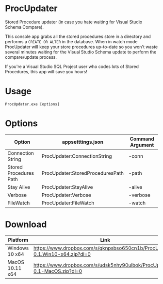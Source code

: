 # ProcUpdater
Stored Procedure updater (in case you hate waiting for Visual Studio Schema Compare).

This console app grabs all the stored procedures store in a directory and performs a `CREATE OR ALTER` in the database.
When in watch mode ProcUpdater will keep your store procedures up-to-date so you won't waste several minutes waiting for the Visual Studio Schema update to perform the compare/update process.

If you're a Visual Studio SQL Project user who codes lots of Stored Procedures, this app will save you hours!

# Usage

```
ProcUpdater.exe [options]
```

# Options

| Option        | appsetttings.json| Command Argument  |
| ------------- |-------------| -----|
| Connection String      | ProcUpdater:ConnectionString | -conn |
| Stored Procedures Path      | ProcUpdater:StoredProceduresPath      | -path |
| Stay Alive | ProcUpdater:StayAlive      |  -alive |
| Verbose | ProcUpdater:Verbose      |  -verbose |
| FileWatch | ProcUpdater:FileWatch      |  -watch |

# Download
| Platform        | Link|
| ------------- |-------------|
| Windows 10 x64 | https://www.dropbox.com/s/qknpsbso650cn1b/ProcUpdater-0.1.Win10-x64.zip?dl=0 |
| MacOS 10.11 x64      | https://www.dropbox.com/s/udsk5nhy90ulbok/ProcUpdater-0.1-MacOS.zip?dl=0 |
